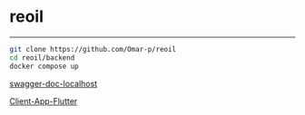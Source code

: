 # reoil

 <hr>

 ```bash
git clone https://github.com/Omar-p/reoil
cd reoil/backend
docker compose up
```

[swagger-doc-localhost](http://localhost:8080/swagger-ui/index.html)

[Client-App-Flutter](https://github.com/Amirtarek1/Recycling_project)
